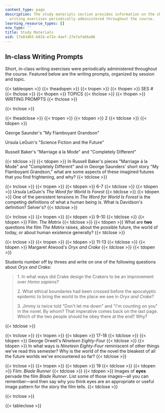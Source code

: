 ```yaml
---
content_type: page
description: The study materials section provides information on the short, in-class
  writing exercises periodically administered throughout the course.
learning_resource_types: []
ocw_type: ''
title: Study Materials
uid: 17e834b5-b81b-e72e-4aef-27e7afa66a06
---
```


In-class Writing Prompts
------------------------

Short, in-class writing exercises were periodically administered throughout the course. Featured below are the writing prompts, organized by session and topic.

{{< tableopen >}}
{{< theadopen >}}
{{< tropen >}}
{{< thopen >}}
SES #
{{< thclose >}}
{{< thopen >}}
TOPICS
{{< thclose >}}
{{< thopen >}}
WRITING PROMPTS
{{< thclose >}}

{{< trclose >}}

{{< theadclose >}}
{{< tropen >}}
{{< tdopen >}}
2
{{< tdclose >}}
{{< tdopen >}}


George Saunder's "My Flamboyant Grandson"

Ursula LeGuin's "Science Fiction and the Future"

Russell Baker's "Marriage á la Mode" and "Completely Different"


{{< tdclose >}}
{{< tdopen >}}
In Russell Baker's pieces "Marriage á la Mode" and "Completely Different" and in George Saunders' short story "My Flamboyant Grandson," what are some aspects of these imagined futures that you find frightening, and why?
{{< tdclose >}}

{{< trclose >}}
{{< tropen >}}
{{< tdopen >}}
6-7
{{< tdclose >}}
{{< tdopen >}}
Ursula LeGuin's _The Word for World Is Forest_
{{< tdclose >}}
{{< tdopen >}}
One of the persistent tensions in _The Word for World Is Forest_ is the competing definitions of what a human being is. What is Davidson's definition? Selver's?
{{< tdclose >}}

{{< trclose >}}
{{< tropen >}}
{{< tdopen >}}
9-10
{{< tdclose >}}
{{< tdopen >}}
Film: _The Matrix_
{{< tdclose >}}
{{< tdopen >}}
What are **two** questions the film _The Matrix_ raises, about the possible future, the world of today, or about human existence generally?
{{< tdclose >}}

{{< trclose >}}
{{< tropen >}}
{{< tdopen >}}
11-13
{{< tdclose >}}
{{< tdopen >}}
Margaret Atwood's _Oryx and Crake_
{{< tdclose >}}
{{< tdopen >}}


Students number off by threes and write on one of the following questions about _Oryx and Crake_:

> 1\. In what ways did Crake design the Crakers to be an improvement over _Homo sapiens_?
> 
> 2\. What ethical boundaries had been crossed before the apocalyptic epidemic to bring the world to the place we see in _Oryx and Crake_?
> 
> 3\. Jimmy is twice told "Don't let me down" and "I'm counting on you" in the novel. By whom? That imperative comes back on the last page. Which of the two people should he obey there at the end? Why?


{{< tdclose >}}

{{< trclose >}}
{{< tropen >}}
{{< tdopen >}}
17-18
{{< tdclose >}}
{{< tdopen >}}
George Orwell's _Nineteen Eighty-Four_
{{< tdclose >}}
{{< tdopen >}}
In what ways is _Nineteen Eighty-Four_ reminiscent of other things we've read this semester? Why is the world of the novel the bleakest of all the future worlds we've encountered so far?
{{< tdclose >}}

{{< trclose >}}
{{< tropen >}}
{{< tdopen >}}
19
{{< tdclose >}}
{{< tdopen >}}
Film: _Blade Runner_
{{< tdclose >}}
{{< tdopen >}}
Images of **eyes** pervade the film _Blade Runner_. List some of those images—all you can remember—and then say why you think eyes are an appropriate or useful image pattern for the story the film tells.
{{< tdclose >}}

{{< trclose >}}

{{< tableclose >}}